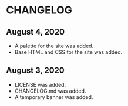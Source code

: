 # CHANGELOG

## August 4, 2020
- A palette for the site was added.
- Base HTML and CSS for the site was added.

## August 3, 2020
- LICENSE was added.
- CHANGELOG.md was added.
- A temporary banner was added.
